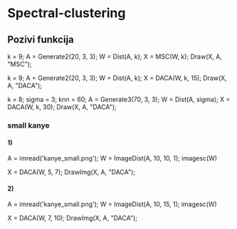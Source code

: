 # Spectral-clustering


## Pozivi funkcija

k = 9; A = Generate2(20, 3, 3); W = Dist(A, k); X = MSC(W, k); Draw(X, A, "MSC");

k = 9; A = Generate2(20, 3, 3); W = Dist(A, k); X = DACA(W, k, 15); Draw(X, A, "DACA");

k = 8; sigma = 3; knn = 60; A = Generate3(70, 3, 3); W = Dist(A, sigma); X = DACA(W, k, 30); Draw(X, A, "DACA");


### small kanye
#### 1)
A = imread('kanye_small.png'); W = ImageDist(A, 10, 10, 1); imagesc(W)

X = DACA(W, 5, 7); DrawImg(X, A, "DACA");

#### 2)
A = imread('kanye_small.png'); W = ImageDist(A, 10, 15, 1); imagesc(W)

X = DACA(W, 7, 10); DrawImg(X, A, "DACA");
